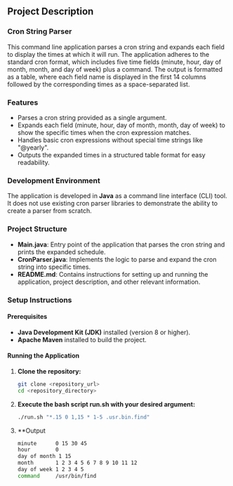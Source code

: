 ## Project Description

### Cron String Parser

This command line application parses a cron string and expands each field to display the times at which it will run. The application adheres to the standard cron format, which includes five time fields (minute, hour, day of month, month, and day of week) plus a command. The output is formatted as a table, where each field name is displayed in the first 14 columns followed by the corresponding times as a space-separated list.

### Features
- Parses a cron string provided as a single argument.
- Expands each field (minute, hour, day of month, month, day of week) to show the specific times when the cron expression matches.
- Handles basic cron expressions without special time strings like "@yearly".
- Outputs the expanded times in a structured table format for easy readability.

### Development Environment
The application is developed in **Java** as a command line interface (CLI) tool. It does not use existing cron parser libraries to demonstrate the ability to create a parser from scratch.

### Project Structure
- **Main.java**: Entry point of the application that parses the cron string and prints the expanded schedule.
- **CronParser.java**: Implements the logic to parse and expand the cron string into specific times.
- **README.md**: Contains instructions for setting up and running the application, project description, and other relevant information.

### Setup Instructions
#### Prerequisites
- **Java Development Kit (JDK)** installed (version 8 or higher).
- **Apache Maven** installed to build the project.

#### Running the Application
1. **Clone the repository:**
   ```bash
   git clone <repository_url>
   cd <repository_directory>
2. **Execute the bash script run.sh with your desired argument:**
    ```bash
    ./run.sh "*.15 0 1,15 * 1-5 .usr.bin.find"
3. **Output
    ```bash
    minute      0 15 30 45
    hour        0
    day of month 1 15
    month       1 2 3 4 5 6 7 8 9 10 11 12
    day of week 1 2 3 4 5
    command     /usr/bin/find
